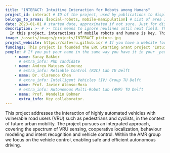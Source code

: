 ```yaml
---
title: "INTERACT: Intuitive Interaction for Robots among Humans"
project_id: interact # ID of the project, used by publications to display in this project.
belongs_to_areas: [social-robots, mobile-manipulation] # List of area IDs, separated by commas.
date: 2023-01-01 # started date, approximated if not sure. Just for display purposes and ordering
description: >- # >- this means to ignore newlines until next field. This is the project description, displayed in the project's card"
  In this project, interactions of mobile robots and humans is key. This concept is considered on multiple spatio-temporal granularities ranging from individual interactions to the macro interaction of a robot fleet with humans, and from short term (local) to long term (global) effects of the interaction. 
image: /assets/images/projects/INTERACT_picture.jpg
project_website: https://safevru.github.io/ # If you have a website for the project, put it here.
fundings: This project is founded the ERC Starting Grant project "Intuitive Interaction for Humans among Robots (INTERACT)". 
people: # If you put your name in the same way you have it in your _people entry, your preferred link will be added. extra_info is optional.
    - name: Saray Bakker 
      # extra_info: PhD candidate
    - name: Andreu Matoses Gimenez
      # extra_info: Reliable Control (R2C) Lab TU Delft
    - name: Dr. Clarence Chen
      # extra_info: Intelligent Vehicles (IV) Group TU Delft
    - name: Prof. Javier Alonso-Mora
      # extra_info: Autonomous Multi-Robot Lab (AMR) TU Delft
    - name: Prof. Wendelin Bohmer 
      extra_info: Key collaborator.
---
```

<!-- Here you put the main body of the page, in markdown. You can also mix in html, or change this .md to .html -->
This project addresses the interaction of highly automated vehicles with vulnerable road users (VRU) such as pedestrians and cyclists, in the context of future urban mobility. The project pursues an integrated approach, covering the spectrum of VRU sensing, cooperative localization, behaviour modeling and intent recognition and vehicle control. Within the AMR group we focus on the vehicle control, enabling safe and efficient autonomous driving.